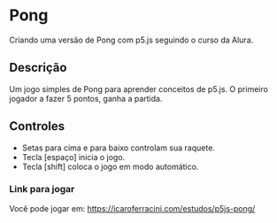 # Pong
Criando uma versão de Pong com p5.js seguindo o curso da Alura.

## Descrição
Um jogo simples de Pong para aprender conceitos de p5.js.
O primeiro jogador a fazer 5 pontos, ganha a partida.

## Controles
- Setas para cima e para baixo controlam sua raquete.
- Tecla [espaço] inicia o jogo.
- Tecla [shift] coloca o jogo em modo automático.

### Link para jogar
Você pode jogar em: https://icaroferracini.com/estudos/p5js-pong/
